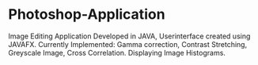 # Photoshop-Application
Image Editing Application Developed in JAVA, Userinterface created using JAVAFX. 
Currently Implemented: Gamma correction, Contrast Stretching, Greyscale Image, Cross Correlation. Displaying Image Histograms.
